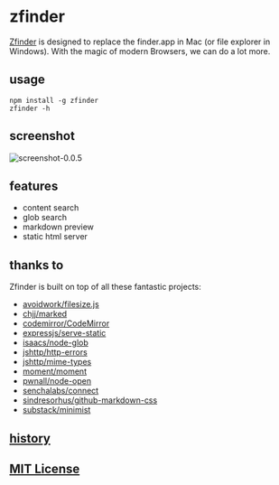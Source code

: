 # zfinder

[Zfinder](https://github.com/leungwensen/zfinder) is designed to replace the finder.app in Mac (or file explorer in Windows). With the magic of modern Browsers, we can do a lot more.

## usage

```shell
npm install -g zfinder
zfinder -h
```

## screenshot

![screenshot-0.0.5](https://raw.github.com/leungwensen/zfinder/master/assets/zfinder-0.0.5.gif)

## features

* content search
* glob search
* markdown preview
* static html server

## thanks to

Zfinder is built on top of all these fantastic projects:

* [avoidwork/filesize.js](https://github.com/avoidwork/filesize.js)
* [chjj/marked](https://github.com/chjj/marked)
* [codemirror/CodeMirror](https://github.com/codemirror/CodeMirror.git)
* [expressjs/serve-static](https://github.com/expressjs/serve-static)
* [isaacs/node-glob](https://github.com/isaacs/node-glob)
* [jshttp/http-errors](https://github.com/jshttp/http-errors)
* [jshttp/mime-types](https://github.com/jshttp/mime-types)
* [moment/moment](https://github.com/moment/moment)
* [pwnall/node-open](https://github.com/pwnall/node-open)
* [senchalabs/connect](https://github.com/senchalabs/connect)
* [sindresorhus/github-markdown-css](https://github.com/sindresorhus/github-markdown-css)
* [substack/minimist](https://github.com/substack/minimist)

## [history](history.markdown)

## [MIT License](license.markdown)

